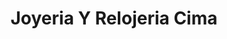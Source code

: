 ---
title: "Joyeria Y Relojeria Cima"
url: /zona-3-mixco/joyeria-y-relojeria-cima/
shop: joyería
---